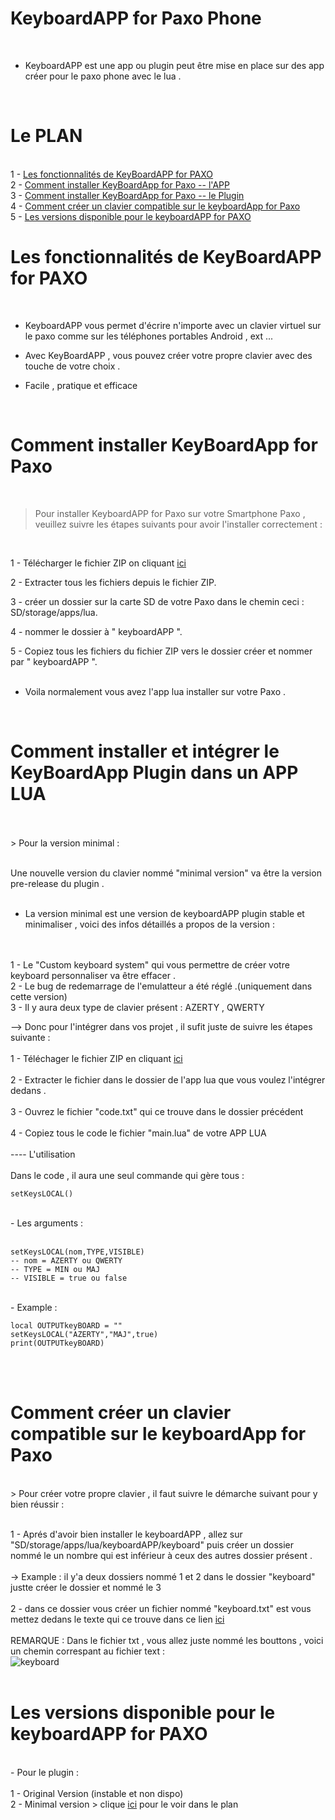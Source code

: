 # KeyboardAPP for Paxo Phone
<br>

- KeyboardAPP est une app ou plugin peut être mise en place sur des app créer pour le paxo phone avec le lua .
  
<br>

# Le PLAN 

<br>
1 - <a href="https://github.com/DJOPRO-STUDIO/keyboardAPP-for-Paxo/blob/main/README.md#les-fonctionnalit%C3%A9s-de-keyboardapp-for-paxo">Les fonctionnalités de KeyBoardAPP for PAXO</a>
<br>
2 - <a href="https://github.com/DJOPRO-STUDIO/keyboardAPP-for-Paxo/blob/main/README.md#comment-installer-keyboardapp-for-paxo">Comment installer KeyBoardApp for Paxo -- l'APP</a>
<br>
3 - <a href="">Comment installer KeyBoardApp for Paxo -- le Plugin</a>
<br>
4 - <a href="https://github.com/DJOPRO-STUDIO/keyboardAPP-for-Paxo/blob/main/README.md#comment-cr%C3%A9er-un-clavier-compatible-sur-le-keyboardapp-for-paxo">Comment créer un clavier compatible sur le keyboardApp for Paxo</a>
<br>
5 - <a href="">Les versions disponible pour le keyboardAPP for PAXO</a>
<br>

# Les fonctionnalités de KeyBoardAPP for PAXO
<br>

- KeyboardAPP vous permet d'écrire n'importe avec un clavier virtuel sur le paxo comme sur les téléphones portables Android , ext ...

- Avec KeyBoardAPP , vous pouvez créer votre propre clavier avec des touche de votre choix .
  
- Facile , pratique et efficace 
  
<br>

# Comment installer KeyBoardApp for Paxo 
<br>

> Pour installer KeyboardAPP for Paxo sur votre Smartphone Paxo , veuillez suivre les étapes suivants pour avoir l'installer correctement :

<br>

1 - Télécharger le fichier ZIP on cliquant <a href="https://raw.githubusercontent.com/DJOPRO-STUDIO/keyboardAPP-for-Paxo/main/keyboardAPP.zip" download>ici</a>
<br>

2 - Extracter tous les fichiers depuis le fichier ZIP.
<br>

3 - créer un dossier sur la carte SD de votre Paxo dans le chemin ceci : SD/storage/apps/lua.
<br>

4 - nommer le dossier à " keyboardAPP ".
<br>

5 - Copiez tous les fichiers du fichier ZIP vers le dossier créer et nommer par " keyboardAPP ".
<br>
<br>
-   Voila normalement vous avez l'app lua installer sur votre Paxo .
<br>

# Comment installer et intégrer le KeyBoardApp Plugin dans un APP LUA
<br>
<br>
> Pour la version minimal :
<br>
<br>

Une nouvelle version du clavier nommé "minimal version" va être la version pre-release du plugin .
<br>
<br>
- La version minimal est une version de keyboardAPP plugin stable et minimaliser , voici des infos détaillés a propos de la version :
<br>
<br>
1 - Le "Custom keyboard system" qui vous permettre de créer votre keyboard personnaliser va être effacer .
<br>
2 - Le bug de redemarrage de l'emulatteur a été réglé .(uniquement dans cette version)
<br>
3 - Il y aura deux type de clavier présent  : AZERTY , QWERTY
<br>

-->  Donc pour l'intégrer dans vos projet , il sufit juste de suivre les étapes suivante :
<br>
<br>
1 - Téléchager le fichier ZIP en cliquant <a href="">ici</a>
<br>
<br>
2 - Extracter le fichier dans le dossier de l'app lua que vous voulez l'intégrer dedans .
<br>
<br>
3 - Ouvrez le fichier "code.txt" qui ce trouve dans le dossier précédent
<br>
<br>
4 - Copiez tous le code le fichier "main.lua" de votre APP LUA
<br>
<br>
---- L'utilisation 
<br>
<br>
Dans le code , il aura une seul commande qui gère tous :
<br>
```
setKeysLOCAL()
```

<br>
- Les arguments :
<br>
<br>

```
setKeysLOCAL(nom,TYPE,VISIBLE)
-- nom = AZERTY ou QWERTY
-- TYPE = MIN ou MAJ
-- VISIBLE = true ou false
```

<br>
- Example :
<br>

```
local OUTPUTkeyBOARD = ""
setKeysLOCAL("AZERTY","MAJ",true)
print(OUTPUTkeyBOARD)
```

<br>
<br>

# Comment créer un clavier compatible sur le keyboardApp for Paxo
<br>
> Pour créer votre propre clavier , il faut suivre le démarche suivant pour y bien réussir :

<br>
<br>

1 - Aprés d'avoir bien installer le keyboardAPP , allez sur "SD/storage/apps/lua/keyboardAPP/keyboard" puis créer un dossier nommé le un nombre qui est inférieur à ceux des autres dossier présent .
<br>
<br>
-> Example : il y'a deux dossiers nommé 1 et 2 dans le dossier "keyboard" justte créer le dossier et nommé le 3
<br>
<br>
2 - dans ce dossier vous créer un fichier nommé "keyboard.txt" est vous mettez dedans le texte qui ce trouve dans ce lien <a href="https://raw.githubusercontent.com/DJOPRO-STUDIO/keyboardAPP-for-Paxo/main/DJ_Keyboard.txt" download="true">ici</a>
<br> 
<br>
REMARQUE : Dans le fichier txt , vous allez juste nommé les bouttons , voici un chemin correspant au fichier text :
<br>
![keyboard](https://github.com/DJOPRO-STUDIO/keyboardAPP-for-Paxo/assets/128752386/6a1dfec2-55bd-483d-95f4-b1a7dbece8c8)
<br>
<br>

# Les versions disponible pour le keyboardAPP for PAXO
<br>
- Pour le plugin :
<br>
<br>
1 - Original Version (instable et non dispo)
<br>
2 - Minimal version > clique <a href="https://github.com/DJOPRO-STUDIO/keyboardAPP-for-Paxo/blob/main/README.md#les-versions-disponible-pour-le-keyboardapp-for-paxo">ici</a> pour le voir dans le plan

